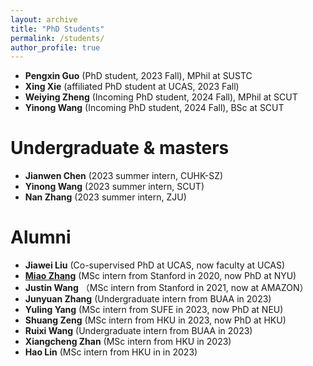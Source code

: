 ```yaml
---
layout: archive
title: "PhD Students"
permalink: /students/
author_profile: true
---
```

- **Pengxin Guo** (PhD student, 2023 Fall), MPhil at SUSTC
- **Xing Xie** (affiliated PhD student at UCAS, 2023 Fall)
- **Weiying Zheng** (Incoming PhD student, 2024 Fall), MPhil at SCUT
- **Yinong Wang** (Incoming PhD student, 2024 Fall), BSc at SCUT
  
Undergraduate & masters
======
- **Jianwen Chen** (2023 summer intern, CUHK-SZ)
- **Yinong Wang** (2023 summer intern, SCUT)
- **Nan Zhang** (2023 summer intern, ZJU)

Alumni
======
- **Jiawei Liu** (Co-supervised PhD at UCAS, now faculty at UCAS)
- **[Miao Zhang](https://miaozhng.github.io/)** (MSc intern from Stanford in 2020, now PhD at NYU)
- **Justin Wang** （MSc intern from Stanford in 2021, now at AMAZON）
- **Junyuan Zhang** (Undergraduate intern from BUAA in 2023)
- **Yuling Yang** (MSc intern from SUFE in 2023, now PhD at NEU)
- **Shuang Zeng** (MSc intern from HKU in 2023, now PhD at HKU)
- **Ruixi Wang** (Undergraduate intern from BUAA in 2023)
- **Xiangcheng Zhan** (MSc intern from HKU in 2023)
- **Hao Lin** (MSc intern from HKU in in 2023)






